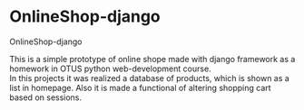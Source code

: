 # OnlineShop-django
OnlineShop-django


This is a simple prototype of online shope made with django framework as a homework in OTUS python web-development course.<br>
In this projects it was realized a database of products, which is shown as a list in homepage. Also it is made a functional
of altering shopping cart based on sessions.
